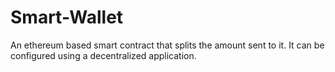 # Smart-Wallet
An ethereum based smart contract that splits the amount sent to it. It can be configured using a decentralized application.
